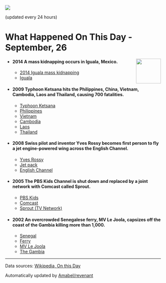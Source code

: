 <img src="https://img.shields.io/badge/last%20updated%20at-2020--09--26%2000%3A11%20(UTC)-brightgreen?style=for-the-badge">

(updated every 24 hours)

# What Happened On This Day - September, 26

<img align="right" src="https://user-images.githubusercontent.com/12688422/87848414-3e9d0800-c91b-11ea-84df-7ebcb2c52b8d.png" width="80px">

- #### 2014 A mass kidnapping occurs in Iguala, Mexico.

  - [2014 Iguala mass kidnapping](https://wikipedia.org/wiki/2014_Iguala_mass_kidnapping)
  - [Iguala](https://wikipedia.org/wiki/Iguala)

- #### 2009 Typhoon Ketsana hits the Philippines, China, Vietnam, Cambodia, Laos and Thailand, causing 700 fatalities.

  - [Typhoon Ketsana](https://wikipedia.org/wiki/Typhoon_Ketsana)
  - [Philippines](https://wikipedia.org/wiki/Philippines)
  - [Vietnam](https://wikipedia.org/wiki/Vietnam)
  - [Cambodia](https://wikipedia.org/wiki/Cambodia)
  - [Laos](https://wikipedia.org/wiki/Laos)
  - [Thailand](https://wikipedia.org/wiki/Thailand)

- #### 2008 Swiss pilot and inventor Yves Rossy becomes first person to fly a jet engine-powered wing across the English Channel.

  - [Yves Rossy](https://wikipedia.org/wiki/Yves_Rossy)
  - [Jet pack](https://wikipedia.org/wiki/Jet_pack#Yves_Rossy.27s_jet_wingpack)
  - [English Channel](https://wikipedia.org/wiki/English_Channel)

- #### 2005 The PBS Kids Channel is shut down and replaced by a joint network with Comcast called Sprout.

  - [PBS Kids](https://wikipedia.org/wiki/PBS_Kids)
  - [Comcast](https://wikipedia.org/wiki/Comcast)
  - [Sprout (TV Network)](https://wikipedia.org/wiki/Sprout_(TV_Network))

- #### 2002 An overcrowded Senegalese ferry, MV Le Joola, capsizes off the coast of the Gambia killing more than 1,000.

  - [Senegal](https://wikipedia.org/wiki/Senegal)
  - [Ferry](https://wikipedia.org/wiki/Ferry)
  - [MV Le Joola](https://wikipedia.org/wiki/MV_Le_Joola)
  - [The Gambia](https://wikipedia.org/wiki/The_Gambia)
---

Data sources: [Wikipedia, On this Day](https://byabbe.se/on-this-day/)

Automatically updated by [Amabel/revenant](https://github.com/Amabel/revenant)